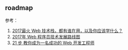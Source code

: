 ## roadmap

参考：

1. [2017最火 Web 技术栈，都有谁在用，以及你应该学什么？](https://zhuanlan.zhihu.com/p/26890113)
2. [2017年 Web 程序员技术发展路线图](https://zhuanlan.zhihu.com/p/25897612)
3. [21 步 教你成为一名成功的 Web 开发工程师](https://zhuanlan.zhihu.com/p/26680906)



